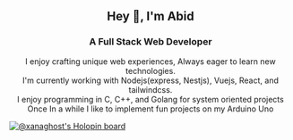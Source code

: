 <div align="center">
  <h2>Hey 👋, I'm Abid</h1>
  <h3>A Full Stack Web Developer</h3>
  
  <p>
    <span>I enjoy crafting unique web experiences, Always eager to learn new technologies.</span>
    <br>
    <span>I'm currently working with Nodejs(express, Nestjs), Vuejs, React, and tailwindcss.</span>
    <br>
    <span>I enjoy programming in C, C++, and Golang for system oriented projects</span>
    <br>
    <span>Once In a while I like to implement fun projects on my Arduino Uno</span>
  </p>
</div>

[![@xanaghost's Holopin board](https://holopin.me/xanaghost)](https://holopin.io/@xanaghost)
